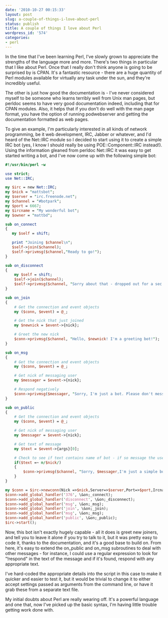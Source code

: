 ```yaml
---
date: '2010-10-27 00:15:33'
layout: post
slug: a-couple-of-things-i-love-about-perl
status: publish
title: A couple of things I love about Perl
wordpress_id: '574'
categories:
- perl
---
```


In the time that I've been learning Perl, I've slowly grown to appreciate the strengths of the language more and more. There's two things in particular that I like about Perl. Once that I really don't think anyone is going to be surprised by is CPAN. It's a fantastic resource - there are a huge quantity of Perl modules available for virtually any task under the sun, and they're incredibly useful.

The other is just how good the documentation is - I've never considered myself to be someone who learns terribly well from Unix man pages, but perldoc seems to have very good documentation indeed, including that for CPAN modules. Also, it helps that if you don't do well with the man page format, you have the option of running podwebserver and getting the documentation formatted as web pages.

To give an example, I'm particularly interested in all kinds of network programming, be it web development, IRC, Jabber or whatever, and I'd heard of the Net::IRC module so I decided to start using it to create a simple IRC bot (yes, I know I should really be using POE::Component::IRC instead!). Using the information gleaned from perldoc Net::IRC it was easy to get started writing a bot, and I've now come up with the following simple bot:

```perl
#!/usr/bin/perl -w

use strict;
use Net::IRC;

my $irc = new Net::IRC;
my $nick = "mattsbot";
my $server = "irc.freenode.net";
my $channel = "#botpark";
my $port = 6667;
my $ircname = "My wonderful bot";
my $owner = "mattbd"; 

sub on_connect
{
   my $self = shift;

   print "Joining $channel\n";
   $self->join($channel);
   $self->privmsg($channel,"Ready to go!");
}

sub on_disconnect
{
	my $self = shift;
	$self->join($channel);
	$self->privmsg($channel, "Sorry about that - dropped out for a sec.");
} 

sub on_join
{
	# Get the connection and event objects
	my ($conn, $event) = @_;

	# Get the nick that just joined
	my $newnick = $event->{nick};

	# Greet the new nick
	$conn->privmsg($channel, "Hello, $newnick! I'm a greeting bot!");
}

sub on_msg
{
	# Get the connection and event objects
	my ($conn, $event) = @_;

	# Get nick of messaging user
	my $messager = $event->{nick};

	# Respond negatively
	$conn->privmsg($messager, "Sorry, I'm just a bot. Please don't message me!");
}

sub on_public
{
	# Get the connection and event objects
	my ($conn, $event) = @_;

	# Get nick of messaging user
	my $messager = $event->{nick};

	# Get text of message
	my $text = $event->{args}[0];

	# Check to see if text contains name of bot - if so message the user negatively
	if($text =~ m/$nick/)
	{
		$conn->privmsg($channel, "Sorry, $messager,I'm just a simple bot!");
	}
}

my $conn = $irc->newconn(Nick =>$nick,Server=>$server,Port=>$port,Ircname=>$ircname);
$conn->add_global_handler('376', \&on;_connect);
$conn->add_global_handler('disconnect', \&on;_disconnect);
$conn->add_global_handler('msg', \&on;_msg);
$conn->add_global_handler('join', \&on;_join);
$conn->add_global_handler('msg', \&on;_msg);
$conn->add_global_handler('public', \&on;_public);
$irc->start();
```

Now, this bot isn't exactly hugely capable - all it does is greet new joiners, and tell you to leave it alone if you try to talk to it, but it was pretty easy to code it, thanks to the documentation, and it's a good base to build on. From here, it's easy to extend the on_public and on_msg subroutines to deal with other messages - for instance, I could use a regular expression to look for "!respond" in the text of the message and if it's found, respond with any appropriate text.

I've hard-coded the appropriate details into the script in this case to make it quicker and easier to test it, but it would be trivial to change it to either accept settings passed as arguments from the command line, or have it grab these from a separate text file.

My initial doubts about Perl are really wearing off. It's a powerful language and one that, now I've picked up the basic syntax, I'm having little trouble getting work done with. 
